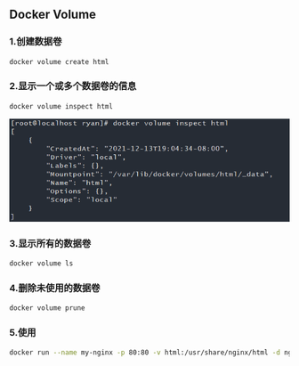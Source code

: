 ## Docker Volume

### 1.创建数据卷

```bash
docker volume create html
```

### 2.显示一个或多个数据卷的信息

```bash
docker volume inspect html
```

![docker_volume_inspect](./assets/docker_volume_inspect.png)

### 3.显示所有的数据卷

```bash
docker volume ls
```

### 4.删除未使用的数据卷

```bash
docker volume prune
```

### 5.使用

```bash
docker run --name my-nginx -p 80:80 -v html:/usr/share/nginx/html -d nginx
```